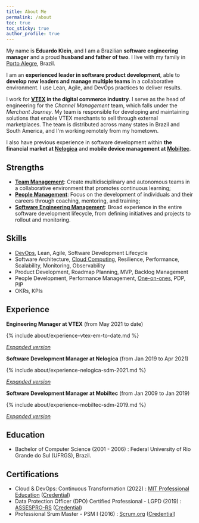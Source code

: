 ```yaml
---
title: About Me
permalink: /about
toc: true
toc_sticky: true
author_profile: true
---
```


My name is **Eduardo Klein**, and I am a Brazilian **software engineering manager** and a proud **husband and father of two**. I live with my family in [Porto Alegre](https://en.wikipedia.org/wiki/Porto_Alegre), Brazil.

I am an **experienced leader in software product development**, able to **develop new leaders and manage multiple teams** in a collaborative environment. I use Lean, Agile, and DevOps practices to deliver results.

I work for **[VTEX](/about/vtex) in the digital commerce industry**. I serve as the head of engineering for the *Channel Management* team, which falls under the *Merchant Journey*. My team is responsible for developing and maintaining solutions that enable VTEX merchants to sell through external marketplaces. The team is distributed across many states in Brazil and South America, and I'm working remotely from my hometown.

I also have previous experience in software development within **the financial market at [Nelogica](/about/nelogica)** and **mobile device management at [Mobiltec](/about/mobiltec)**.

## Strengths

- **[Team Management](/mgmt/team)**: Create multidisciplinary and autonomous teams in a collaborative environment that promotes continuous learning;
- **[People Management](/mgmt/people/)**: Focus on the development of individuals and their careers through coaching, mentoring, and training;
- **[Software Engineering Management](/mgmt/swe/)**: Broad experience in the entire software development lifecycle, from defining initiatives and projects to rollout and monitoring.

## Skills

- [DevOps](/swe/devops), Lean, Agile, Software Development Lifecycle
- Software Architecture, [Cloud Computing](swe/cloud-computing), Resilience, Performance, Scalability, Monitoring, Observability
- Product Development, Roadmap Planning, MVP, Backlog Management
- People Development, Performance Management, [One-on-ones](/mgmt/people/one-on-ones), PDP, PIP
- OKRs, KPIs

## Experience

**Engineering Manager at VTEX** <nobr>(from May 2021 to date)</nobr>

{% include about/experience-vtex-em-to-date.md %}

*[Expanded version](/about/vtex)*

**Software Development Manager at Nelogica** <nobr>(from Jan 2019 to Apr 2021)</nobr>

{% include about/experience-nelogica-sdm-2021.md %}

*[Expanded version](/about/nelogica)*

**Software Development Manager at Mobiltec** <nobr>(from Jan 2009 to Jan 2019)</nobr>

{% include about/experience-mobiltec-sdm-2019.md %}

*[Expanded version](/about/mobiltec)*

## Education

- Bachelor of Computer Science (2001 - 2006)
: Federal University of Rio Grande do Sul (UFRGS), Brazil.

## Certifications

- Cloud & DevOps: Continuous Transformation (2022)
: [MIT Professional Education](https://professionalprograms.mit.edu/) ([Credential](https://www.credential.net/abe5612a-79b9-4462-a562-88f77211fefd))
- Data Protection Officer (DPO) Certified Professional - LGPD (2019)
: [ASSESPRO-RS](https://www.assespro-rs.org.br/) ([Credential](https://badgr.io/public/assertions/nAx5jBpqQTOpMDpV1OvYeg))
- Professional Srum Master - PSM I (2016)
: [Scrum.org](https://scrum.org/) ([Credential](https://www.scrum.org/user/167525))